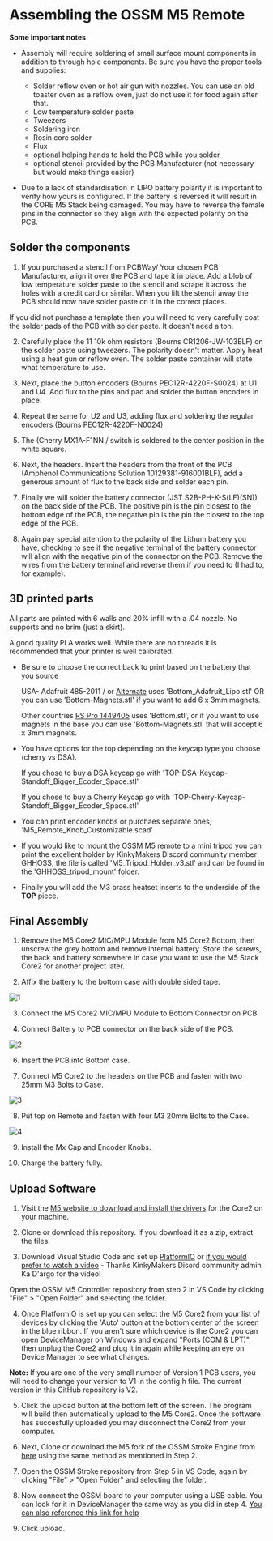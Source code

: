 
# Assembling the OSSM M5 Remote

**Some important notes**
* Assembly will require soldering of small surface mount components in addition to through hole components. Be sure you have the proper tools and supplies:
    * Solder reflow oven or hot air gun with nozzles. You can use an old toaster oven as a reflow oven, just do not use it for food again after that.
    * Low temperature solder paste
    * Tweezers
    * Soldering iron
    * Rosin core solder
    * Flux
    * optional helping hands to hold the PCB while you solder
    * optional stencil provided by the PCB Manufacturer (not necessary but would make things easier)

* Due to a lack of standardisation in LIPO battery polarity it is important to verify how yours is configured. If the battery is reversed it will result in the CORE M5 Stack being damaged. You may have to reverse the female pins in the connector so they align with the expected polarity on the PCB.

## Solder the components

1. If you purchased a stencil from PCBWay/ Your chosen PCB Manufacturer, align it over the PCB and tape it in place. Add a blob of low temperature solder paste to the stencil and scrape it across the holes with a credit card or similar. When you lift the stencil away the PCB should now have solder paste on it in the correct places.

If you did not purchase a template then you will need to very carefully coat the solder pads of the PCB with solder paste. It doesn't need a ton.

2. Carefully place the 11 10k ohm resistors (Bourns CR1206-JW-103ELF) on the solder paste using tweezers. The polarity doesn't matter. Apply heat using a heat gun or reflow oven. The solder paste container will state what temperature to use.

3. Next, place the button encoders (Bourns PEC12R-4220F-S0024) at U1 and U4. Add flux to the pins and pad and solder the button encoders in place.

4. Repeat the same for U2 and U3, adding flux and soldering the regular encoders (Bourns PEC12R-4220F-N0024)

5. The (Cherry MX1A-F1NN /  switch is soldered to the center position in the white square.

6. Next, the headers. Insert the headers from the front of the PCB (Amphenol Communications Solution 10129381-916001BLF), add a generous amount of flux to the back side and solder each pin.

7. Finally we will solder the battery connector (JST S2B-PH-K-S(LF)(SN)) on the back side of the PCB. The positive pin is the pin closest to the bottom edge of the PCB, the negative pin is the pin the closest to the top edge of the PCB.

8. Again pay special attention to the polarity of the Lithum battery you have, checking to see if the negative terminal of the battery connector will align with the negative pin of the connector on the PCB. Remove the wires from the battery terminal and reverse them if you need to (I had to, for example).

## 3D printed parts

All parts are printed with 6 walls and 20% infill with a .04 nozzle. No supports and no brim (just a skirt).

A good quality PLA works well. While there are no threads it is recommended that your printer is well calibrated.  

* Be sure to choose the correct back to print based on the battery that you source 

    USA- Adafruit 485-2011 / or [Alternate](https://www.amazon.com/EEMB-2000mAh-Battery-Rechargeable-Connector/dp/B08214DJLJ/) uses 'Bottom_Adafruit_Lipo.stl' OR you can use 'Bottom-Magnets.stl' if you want to add 6 x 3mm magnets.

    Other countries [RS Pro 1449405](https://uk.rs-online.com/web/p/speciality-size-rechargeable-batteries/1449405) uses 'Bottom.stl', or if you want to use magnets in the base you can use 'Bottom-Magnets.stl' that will accept 6 x 3mm magnets.

* You have options for the top depending on the keycap type you choose (cherry vs DSA). 

    If you chose to buy a DSA keycap go with 'TOP-DSA-Keycap-Standoff_Bigger_Ecoder_Space.stl'

    If you chose to buy a Cherry Keycap go with 'TOP-Cherry-Keycap-Standoff_Bigger_Ecoder_Space.stl'

* You can print encoder knobs or purchaes separate ones, 'M5_Remote_Knob_Customizable.scad'

* If you would like to mount the OSSM M5 remote to a mini tripod you can print the excellent holder by KinkyMakers Discord community member GHHOSS, the file is called  'M5_Tripod_Holder_v3.stl' and can be found in the 'GHHOSS_tripod_mount' folder.

* Finally you will add the M3 brass heatset inserts to the underside of the **TOP** piece.

## Final Assembly

1. Remove the M5 Core2 MIC/MPU Module from M5 Core2 Bottom, then unscrew the grey bottom and remove internal battery. Store the screws, the back and battery somewhere in case you want to use the M5 Stack Core2 for another project later.

2. Affix the battery to the bottom case with double sided tape.

![1](image/bottom+battery.jpg?raw=true "1" )

3. Connect the M5 Core2 MIC/MPU Module to Bottom Connector on PCB.

5. Connect Battery to PCB connector on the back side of the PCB.

![2](image/bottom+pcb.png?raw=true "2" )

6. Insert the PCB into Bottom case. 

7. Connect M5 Core2 to the headers on the PCB and fasten with two 25mm M3 Bolts to Case.

![3](image/bottom+m5.jpg?raw=true "3" )

8. Put top on Remote and fasten with four M3 20mm Bolts to the Case.

![4](image/full-remote.jpg?raw=true "4" )

9. Install the Mx Cap and Encoder Knobs.

10. Charge the battery fully.

## Upload Software

1. Visit the [M5 website to download and install the drivers](https://docs.m5stack.com/en/core/core2) for the Core2 on your machine.

2. Clone or download this repository. If you download it as a zip, extract the files.

3. Download Visual Studio Code and set up [PlatformIO](https://docs.platformio.org/en/latest/integration/ide/vscode.html#installation)  or [if you would prefer to watch a video](https://docs.platformio.org/en/latest/integration/ide/vscode.html#installation) - Thanks KinkyMakers Disord community admin Ka D'argo for the video!

Open the OSSM M5 Controller repository from step 2 in VS Code by clicking "File" > "Open Folder" and selecting the folder.


4. Once PlatformIO is set up you can select the M5 Core2 from your list of devices by clicking the 'Auto' button at the bottom center of the screen in the blue ribbon. If you aren't sure which device is the Core2 you can open DeviceManager on Windows and expand "Ports (COM & LPT)", then unplug the Core2 and plug it in again while keeping an eye on Device Manager to see what changes.

__Note:__
If you are one of the very small number of Version 1 PCB users, you will need to change your version to V1 in the config.h file. The current version in this GitHub repository is V2.

5. Click the upload button at the bottom left of the screen. The program will build then automatically upload to the M5 Core2. Once the software has succesfully uploaded you may disconnect the Core2 from your computer.

5. Next, Clone or download the M5 fork of the OSSM Stroke Engine from [here](https://github.com/ortlof/OSSM-Stroke) using the same method as mentioned in Step 2.

6. Open the OSSM Stroke repository from Step 5 in VS Code, again by clicking "File" > "Open Folder" and selecting the folder.

7. Now connect the OSSM board to your computer using a USB cable. You can look for it in DeviceManager the same way as you did in step 4. [You can also reference this link for help](https://github.com/KinkyMakers/OSSM-hardware/blob/master/OSSM%20PlatformIO%20Readme.md)

8. Click upload.
